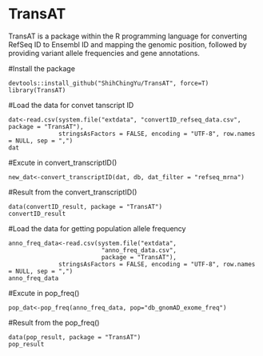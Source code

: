 # TransAT
TransAT is a package within the R programming language for converting RefSeq ID to Ensembl ID and mapping the genomic position, followed by providing variant allele frequencies and gene annotations.

#Install the package
```{r setup}
devtools::install_github("ShihChingYu/TransAT", force=T)
library(TransAT)
```

#Load the data for convet tanscript ID
```{r}
dat<-read.csv(system.file("extdata", "convertID_refseq_data.csv", package = "TransAT"),
              stringsAsFactors = FALSE, encoding = "UTF-8", row.names = NULL, sep = ",")
dat
```

#Excute in convert_transcriptID()
```{r}
new_dat<-convert_transcriptID(dat, db, dat_filter = "refseq_mrna")
```

#Result from the convert_transcriptID()
```{r}
data(convertID_result, package = "TransAT")
convertID_result
```

#Load the data for getting population allele frequency
```{r}
anno_freq_data<-read.csv(system.file("extdata",
                          "anno_freq_data.csv",
                          package = "TransAT"),
              stringsAsFactors = FALSE, encoding = "UTF-8", row.names = NULL, sep = ",")
anno_freq_data
```

#Excute in pop_freq()
```{r}
pop_dat<-pop_freq(anno_freq_data, pop="db_gnomAD_exome_freq")
```

#Result from the pop_freq()
```{r}
data(pop_result, package = "TransAT")
pop_result
```

